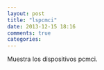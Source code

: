 ```yaml
---
layout: post
title: "lspcmci"
date: 2013-12-15 18:16
comments: true
categories: 
---
```

Muestra los dispositivos pcmci.

